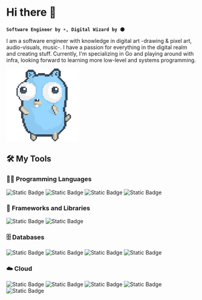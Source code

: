 # Hi there 👋

**`Software Engineer by ☀️, Digital Wizard by 🌑`**

I am a software engineer with knowledge in digital art -drawing & pixel art, audio-visuals, music-. I have a passion for everything in the digital realm and creating stuff. Currently, I'm specializing in Go and playing around with infra, looking forward to learning more low-level and systems programming.

![dancing-gopher](assets/dancing-gopher.gif)

## 🛠️ My Tools

### 👨‍💻 Programming Languages

![Static Badge](https://img.shields.io/badge/Golang-blue?style=flat&logo=go&logoColor=white)
![Static Badge](https://img.shields.io/badge/Ruby-red?style=flat&logo=ruby&logoColor=white&color=%23CC342D)
![Static Badge](https://img.shields.io/badge/Python-green?style=flat&logo=python&logoColor=white)
![Static Badge](https://img.shields.io/badge/Java-orange?style=flat&logo=openjdk)

### 🧰 Frameworks and Libraries

![Static Badge](https://img.shields.io/badge/Gin-blue?style=flat-square&logo=gin&logoColor=white&color=%23008ECF)
![Static Badge](https://img.shields.io/badge/Ruby%20on%20Rails-red?style=flat-square&logo=Ruby%20on%20Rails&logoColor=white&color=%23D30001)


### 🗄️ Databases

![Static Badge](https://img.shields.io/badge/Postgres-blue?style=for-the-badge&logo=postgresql&logoColor=white&color=%234169E1)
![Static Badge](https://img.shields.io/badge/Redis-red?style=for-the-badge&logo=redis&logoColor=white&color=%23DC382D)
![Static Badge](https://img.shields.io/badge/MongoDB-green?style=for-the-badge&logo=mongodb&logoColor=white&color=%2347A248)
![Static Badge](https://img.shields.io/badge/Kafka-black?style=for-the-badge&logo=apache%20kafka&logoColor=white&color=%23231F20)


### ☁️ Cloud

![Static Badge](https://img.shields.io/badge/Amazon%20AWS-black?style=flat&logo=amazon%20aws&logoColor=white&color=%23232F3E)
![Static Badge](https://img.shields.io/badge/Google%20Cloud%20Platform-blue?style=flat&logo=google%20cloud&logoColor=white&color=%234285F4)
![Static Badge](https://img.shields.io/badge/Kubernetes-blue?style=flat&logo=kubernetes&logoColor=white&color=%23326CE5)
![Static Badge](https://img.shields.io/badge/Docker-blue?style=flat&logo=docker&logoColor=white&color=%232496ED)
![Static Badge](https://img.shields.io/badge/Helm-blue?style=flat&logo=helm&logoColor=white&color=%230F1689)


<!--
**avelinoschz/avelinoschz** is a ✨ _special_ ✨ repository because its `README.md` (this file) appears on your GitHub profile.

Here are some ideas to get you started:

- 🔭 I’m currently working on ...
- 🌱 I’m currently learning ...
- 👯 I’m looking to collaborate on ...
- 🤔 I’m looking for help with ...
- 💬 Ask me about ...
- 📫 How to reach me: ...
- 😄 Pronouns: ...
- ⚡ Fun fact: ...
-->
